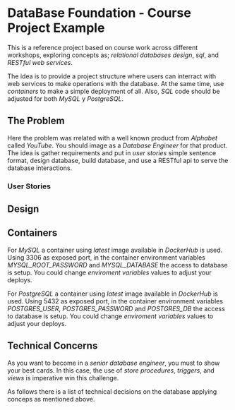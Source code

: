 # DataBase Foundation - Course Project Example

This is a reference project based on course work across different workshops, exploring concepts as; _relational databases design_, _sql_, and _RESTful web services_.

The idea is to provide a project structure where users can interract with web services to make operations with the database. At the same time, use _containers_ to make a simple deployment of all. Also, _SQL_ code should be adjusted for both _MySQL_ y _PostgreSQL_.

## The Problem

Here the problem was rrelated with a well known product from _Alphabet_ called _YouTube_. You should image as a _Database Engineer_ for that product. The idea is gather requirements and put in _user stories_ simple sentence format, design database, build database, and use a RESTful api to serve the database interactions.

### User Stories



## Design



## Containers

For _MySQL_ a container using _latest_ image available in _DockerHub_ is used. Using $3306$ as exposed port, in the container environment variables _MYSQL\_ROOT\_PASSWORD_ and _MYSQL\_DATABASE_ the access to database is setup. You could change _enviroment variables_ values to adjust your deploys.

For _PostgreSQL_ a container using _latest_ image available in _DockerHub_ is used. Using $5432$ as exposed port, in the container environment variables _POSTGRES\_USER_, _POSTGRES\_PASSWORD_ and _POSTGRES\_DB_ the access to database is setup. You could change _enviroment variables_ values to adjust your deploys.



## Technical Concerns

As you want to become in a _senior database engineer_, you must to show your best cards.
In this case, the use of _store procedures_, _triggers_, and _views_ is imperative win this challenge.

As follows there is a list of technical decisions on the database applying conceps as mentioned above.
